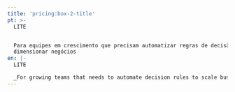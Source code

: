 ```yaml
---
title: 'pricing:box-2-title'
pt: >-
  LITE


  Para equipes em crescimento que precisam automatizar regras de decisão para
  dimensionar negócios
en: |-
  LITE

  _For growing teams that needs to automate decision rules to scale business_
---
```


